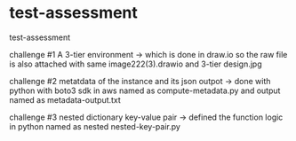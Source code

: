 # test-assessment
test-assessment



challenge #1 A 3-tier environment ->  which is done in draw.io so the raw file is also attached with same image222(3).drawio and 3-tier design.jpg 


challenge #2 metatdata of the instance and its json outpot  ->  done with python with boto3 sdk in aws named as compute-metadata.py and output named as metadata-output.txt



challenge #3 nested dictionary key-value pair ->  defined the function logic in python named as nested nested-key-pair.py
